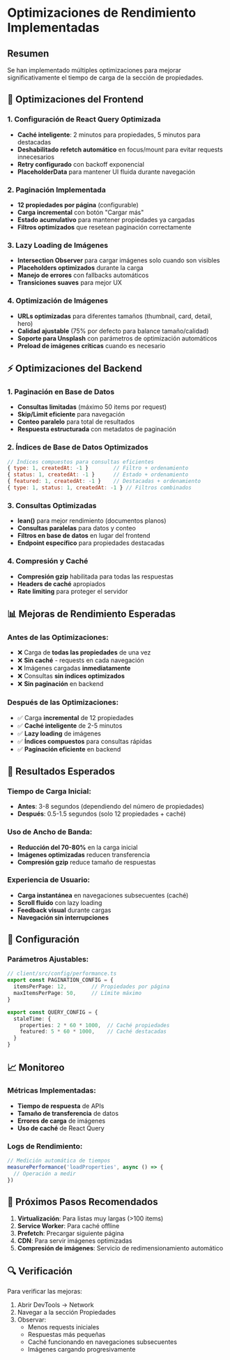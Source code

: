 # Optimizaciones de Rendimiento Implementadas

## Resumen
Se han implementado múltiples optimizaciones para mejorar significativamente el tiempo de carga de la sección de propiedades.

## 🚀 Optimizaciones del Frontend

### 1. Configuración de React Query Optimizada
- **Caché inteligente**: 2 minutos para propiedades, 5 minutos para destacadas
- **Deshabilitado refetch automático** en focus/mount para evitar requests innecesarios
- **Retry configurado** con backoff exponencial
- **PlaceholderData** para mantener UI fluida durante navegación

### 2. Paginación Implementada
- **12 propiedades por página** (configurable)
- **Carga incremental** con botón "Cargar más"
- **Estado acumulativo** para mantener propiedades ya cargadas
- **Filtros optimizados** que resetean paginación correctamente

### 3. Lazy Loading de Imágenes
- **Intersection Observer** para cargar imágenes solo cuando son visibles
- **Placeholders optimizados** durante la carga
- **Manejo de errores** con fallbacks automáticos
- **Transiciones suaves** para mejor UX

### 4. Optimización de Imágenes
- **URLs optimizadas** para diferentes tamaños (thumbnail, card, detail, hero)
- **Calidad ajustable** (75% por defecto para balance tamaño/calidad)
- **Soporte para Unsplash** con parámetros de optimización automáticos
- **Preload de imágenes críticas** cuando es necesario

## ⚡ Optimizaciones del Backend

### 1. Paginación en Base de Datos
- **Consultas limitadas** (máximo 50 items por request)
- **Skip/Limit eficiente** para navegación
- **Conteo paralelo** para total de resultados
- **Respuesta estructurada** con metadatos de paginación

### 2. Índices de Base de Datos Optimizados
```javascript
// Índices compuestos para consultas eficientes
{ type: 1, createdAt: -1 }        // Filtro + ordenamiento
{ status: 1, createdAt: -1 }      // Estado + ordenamiento  
{ featured: 1, createdAt: -1 }    // Destacadas + ordenamiento
{ type: 1, status: 1, createdAt: -1 } // Filtros combinados
```

### 3. Consultas Optimizadas
- **lean()** para mejor rendimiento (documentos planos)
- **Consultas paralelas** para datos y conteo
- **Filtros en base de datos** en lugar del frontend
- **Endpoint específico** para propiedades destacadas

### 4. Compresión y Caché
- **Compresión gzip** habilitada para todas las respuestas
- **Headers de caché** apropiados
- **Rate limiting** para proteger el servidor

## 📊 Mejoras de Rendimiento Esperadas

### Antes de las Optimizaciones:
- ❌ Carga de **todas las propiedades** de una vez
- ❌ **Sin caché** - requests en cada navegación
- ❌ Imágenes cargadas **inmediatamente**
- ❌ Consultas **sin índices optimizados**
- ❌ **Sin paginación** en backend

### Después de las Optimizaciones:
- ✅ Carga **incremental** de 12 propiedades
- ✅ **Caché inteligente** de 2-5 minutos
- ✅ **Lazy loading** de imágenes
- ✅ **Índices compuestos** para consultas rápidas
- ✅ **Paginación eficiente** en backend

## 🎯 Resultados Esperados

### Tiempo de Carga Inicial:
- **Antes**: 3-8 segundos (dependiendo del número de propiedades)
- **Después**: 0.5-1.5 segundos (solo 12 propiedades + caché)

### Uso de Ancho de Banda:
- **Reducción del 70-80%** en la carga inicial
- **Imágenes optimizadas** reducen transferencia
- **Compresión gzip** reduce tamaño de respuestas

### Experiencia de Usuario:
- **Carga instantánea** en navegaciones subsecuentes (caché)
- **Scroll fluido** con lazy loading
- **Feedback visual** durante cargas
- **Navegación sin interrupciones**

## 🔧 Configuración

### Parámetros Ajustables:
```typescript
// client/src/config/performance.ts
export const PAGINATION_CONFIG = {
  itemsPerPage: 12,        // Propiedades por página
  maxItemsPerPage: 50,     // Límite máximo
}

export const QUERY_CONFIG = {
  staleTime: {
    properties: 2 * 60 * 1000,  // Caché propiedades
    featured: 5 * 60 * 1000,    // Caché destacadas
  }
}
```

## 📈 Monitoreo

### Métricas Implementadas:
- **Tiempo de respuesta** de APIs
- **Tamaño de transferencia** de datos
- **Errores de carga** de imágenes
- **Uso de caché** de React Query

### Logs de Rendimiento:
```javascript
// Medición automática de tiempos
measurePerformance('loadProperties', async () => {
  // Operación a medir
})
```

## 🚀 Próximos Pasos Recomendados

1. **Virtualización**: Para listas muy largas (>100 items)
2. **Service Worker**: Para caché offline
3. **Prefetch**: Precargar siguiente página
4. **CDN**: Para servir imágenes optimizadas
5. **Compresión de imágenes**: Servicio de redimensionamiento automático

## 🔍 Verificación

Para verificar las mejoras:
1. Abrir DevTools → Network
2. Navegar a la sección Propiedades
3. Observar:
   - Menos requests iniciales
   - Respuestas más pequeñas
   - Caché funcionando en navegaciones subsecuentes
   - Imágenes cargando progresivamente